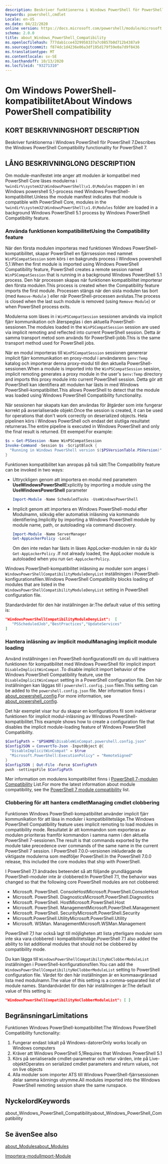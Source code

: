 ```yaml
---
description: Beskriver funktionerna i Windows PowerShell för PowerShell 7.
keywords: powershell,cmdlet
Locale: en-US
ms.date: 04/22/2020
online version: https://docs.microsoft.com/powershell/module/microsoft.powershell.core/about/about_windows_powershell_compatibility?view=powershell-7&WT.mc_id=ps-gethelp
schema: 2.0.0
title: about_Windows_PowerShell_Compatibility
ms.openlocfilehash: 777dab1cce4329958337a7c0857b0d712b4387a9
ms.sourcegitcommit: f874dc1d4236e06a3df195d179f59e0a7d9f8436
ms.translationtype: MT
ms.contentlocale: sv-SE
ms.lasthandoff: 10/13/2020
ms.locfileid: "93271310"
---
```

# <a name="about-windows-powershell-compatibility"></a><span data-ttu-id="0ab94-104">Om Windows PowerShell-kompatibilitet</span><span class="sxs-lookup"><span data-stu-id="0ab94-104">About Windows PowerShell compatibility</span></span>

## <a name="short-description"></a><span data-ttu-id="0ab94-105">KORT BESKRIVNING</span><span class="sxs-lookup"><span data-stu-id="0ab94-105">SHORT DESCRIPTION</span></span>

<span data-ttu-id="0ab94-106">Beskriver funktionerna i Windows PowerShell för PowerShell 7.</span><span class="sxs-lookup"><span data-stu-id="0ab94-106">Describes the Windows PowerShell Compatibility functionality for PowerShell 7.</span></span>

## <a name="long-description"></a><span data-ttu-id="0ab94-107">LÅNG BESKRIVNING</span><span class="sxs-lookup"><span data-stu-id="0ab94-107">LONG DESCRIPTION</span></span>

<span data-ttu-id="0ab94-108">Om module-manifestet inte anger att modulen är kompatibel med PowerShell Core läses modulerna i `%windir%\system32\WindowsPowerShell\v1.0\Modules` mappen in i en Windows powershell 5,1-process med Windows PowerShell-kompatibilitet.</span><span class="sxs-lookup"><span data-stu-id="0ab94-108">Unless the module manifest indicates that module is compatible with PowerShell Core, modules in the `%windir%\system32\WindowsPowerShell\v1.0\Modules` folder are loaded in a background Windows PowerShell 5.1 process by Windows PowerShell Compatibility feature.</span></span>

### <a name="using-the-compatibility-feature"></a><span data-ttu-id="0ab94-109">Använda funktionen kompatibilitet</span><span class="sxs-lookup"><span data-stu-id="0ab94-109">Using the Compatibility feature</span></span>

<span data-ttu-id="0ab94-110">När den första modulen importeras med funktionen Windows PowerShell-kompatibilitet, skapar PowerShell en fjärrsession med namnet `WinPSCompatSession` som körs i en bakgrunds process i Windows powershell 5,1.</span><span class="sxs-lookup"><span data-stu-id="0ab94-110">When the first module is imported using Windows PowerShell Compatibility feature, PowerShell creates a remote session named `WinPSCompatSession` that is running in a background Windows PowerShell 5.1 process.</span></span> <span data-ttu-id="0ab94-111">Den här processen skapas när funktionen kompatibilitet importerar den första modulen.</span><span class="sxs-lookup"><span data-stu-id="0ab94-111">This process is created when the Compatibility feature imports the first module.</span></span> <span data-ttu-id="0ab94-112">Processen stängs när den sista modulen tas bort (med `Remove-Module` ) eller när PowerShell-processen avslutas.</span><span class="sxs-lookup"><span data-stu-id="0ab94-112">The process is closed when the last such module is removed (using `Remove-Module`) or when PowerShell process exits.</span></span>

<span data-ttu-id="0ab94-113">Modulerna som läses in i `WinPSCompatSession` sessionen används via implicit fjärr kommunikation och återspeglas i den aktuella PowerShell-sessionen.</span><span class="sxs-lookup"><span data-stu-id="0ab94-113">The modules loaded in the `WinPSCompatSession` session are used via implicit remoting and reflected into current PowerShell session.</span></span> <span data-ttu-id="0ab94-114">Detta är samma transport metod som används för PowerShell-jobb.</span><span class="sxs-lookup"><span data-stu-id="0ab94-114">This is the same transport method used for PowerShell jobs.</span></span>

<span data-ttu-id="0ab94-115">När en modul importeras till `WinPSCompatSession` sessionen genererar implicit fjärr kommunikation en proxy-modul i användarens `$env:Temp` katalog och importerar denna proxy-modul till den aktuella PowerShell-sessionen.</span><span class="sxs-lookup"><span data-stu-id="0ab94-115">When a module is imported into the `WinPSCompatSession` session, implicit remoting generates a proxy module in the user's `$env:Temp` directory and imports this proxy module into current PowerShell session.</span></span> <span data-ttu-id="0ab94-116">Detta gör att PowerShell kan identifiera att modulen har lästs in med Windows PowerShell-kompatibilitet.</span><span class="sxs-lookup"><span data-stu-id="0ab94-116">This allows PowerShell to detect that the module was loaded using Windows PowerShell Compatibility functionality.</span></span>

<span data-ttu-id="0ab94-117">När sessionen har skapats kan den användas för åtgärder som inte fungerar korrekt på avserialiserade objekt.</span><span class="sxs-lookup"><span data-stu-id="0ab94-117">Once the session is created, it can be used for operations that don't work correctly on deserialized objects.</span></span> <span data-ttu-id="0ab94-118">Hela pipelinen körs i Windows PowerShell och endast det slutliga resultatet returneras.</span><span class="sxs-lookup"><span data-stu-id="0ab94-118">The entire pipeline is executed in Windows PowerShell and only the final result is returned.</span></span> <span data-ttu-id="0ab94-119">Ett exempel:</span><span class="sxs-lookup"><span data-stu-id="0ab94-119">For example:</span></span>

```powershell
$s = Get-PSSession -Name WinPSCompatSession
Invoke-Command -Session $s -ScriptBlock {
  "Running in Windows PowerShell version $($PSVersionTable.PSVersion)"
}
```

<span data-ttu-id="0ab94-120">Funktionen kompatibilitet kan anropas på två sätt:</span><span class="sxs-lookup"><span data-stu-id="0ab94-120">The Compatibility feature can be invoked in two ways:</span></span>

- <span data-ttu-id="0ab94-121">Uttryckligen genom att importera en modul med parametern **UseWindowsPowerShell**</span><span class="sxs-lookup"><span data-stu-id="0ab94-121">Explicitly by importing a module using the **UseWindowsPowerShell** parameter</span></span>

   ```powershell
   Import-Module -Name ScheduledTasks -UseWindowsPowerShell
   ```

- <span data-ttu-id="0ab94-122">Implicit genom att importera en Windows PowerShell-modul efter Modulnamn, sökväg eller automatisk inläsning via kommando identifiering.</span><span class="sxs-lookup"><span data-stu-id="0ab94-122">Implicitly by importing a Windows PowerShell module by module name, path, or autoloading via command discovery.</span></span>

   ```powershell
   Import-Module -Name ServerManager
   Get-AppLockerPolicy -Local
   ```

   <span data-ttu-id="0ab94-123">Om den inte redan har lästs in läses AppLocker-modulen in när du kör  `Get-AppLockerPolicy` .</span><span class="sxs-lookup"><span data-stu-id="0ab94-123">If not already loaded, the AppLocker module is autoloaded when you run  `Get-AppLockerPolicy`.</span></span>

<span data-ttu-id="0ab94-124">Windows PowerShell-kompatibilitet inläsning av moduler som anges i `WindowsPowerShellCompatibilityModuleDenyList` inställningen i PowerShell-konfigurationsfilen.</span><span class="sxs-lookup"><span data-stu-id="0ab94-124">Windows PowerShell Compatibility blocks loading of modules that are listed in the `WindowsPowerShellCompatibilityModuleDenyList` setting in PowerShell configuration file.</span></span>

<span data-ttu-id="0ab94-125">Standardvärdet för den här inställningen är:</span><span class="sxs-lookup"><span data-stu-id="0ab94-125">The default value of this setting is:</span></span>

```json
"WindowsPowerShellCompatibilityModuleDenyList":  [
   "PSScheduledJob","BestPractices","UpdateServices"
]
```

### <a name="managing-implicit-module-loading"></a><span data-ttu-id="0ab94-126">Hantera inläsning av implicit modul</span><span class="sxs-lookup"><span data-stu-id="0ab94-126">Managing implicit module loading</span></span>

<span data-ttu-id="0ab94-127">Använd inställningen i en PowerShell-konfigurationsfil om du vill inaktivera funktionen för kompatibilitet med Windows PowerShell för implicit import `DisableImplicitWinCompat` .</span><span class="sxs-lookup"><span data-stu-id="0ab94-127">To disable implicit import behavior of the Windows PowerShell Compatibility feature, use the `DisableImplicitWinCompat` setting in a PowerShell configuration file.</span></span> <span data-ttu-id="0ab94-128">Den här inställningen kan läggas till i `powershell.config.json` filen.</span><span class="sxs-lookup"><span data-stu-id="0ab94-128">This setting can be added to the `powershell.config.json` file.</span></span> <span data-ttu-id="0ab94-129">Mer information finns i [about_powershell_config](about_powershell_config.md).</span><span class="sxs-lookup"><span data-stu-id="0ab94-129">For more information, see [about_powershell_config](about_powershell_config.md).</span></span>

<span data-ttu-id="0ab94-130">Det här exemplet visar hur du skapar en konfigurations fil som inaktiverar funktionen för implicit modul-inläsning av Windows PowerShell-kompatibilitet.</span><span class="sxs-lookup"><span data-stu-id="0ab94-130">This example shows how to create a configuration file that disables the implicit module-loading feature of Windows PowerShell Compatibility.</span></span>

```powershell
$ConfigPath = "$PSHOME\DisableWinCompat.powershell.config.json"
$ConfigJSON = ConvertTo-Json -InputObject @{
  "DisableImplicitWinCompat" = $true
  "Microsoft.PowerShell:ExecutionPolicy" = "RemoteSigned"
}
$ConfigJSON | Out-File -Force $ConfigPath
pwsh -settingsFile $ConfigPath
```

<span data-ttu-id="0ab94-131">Mer information om modulens kompatibilitet finns i [PowerShell 7-modulen Compatibility](https://aka.ms/PSModuleCompat) List.</span><span class="sxs-lookup"><span data-stu-id="0ab94-131">For more the latest information about module compatibility, see the [PowerShell 7 module compatibility](https://aka.ms/PSModuleCompat) list.</span></span>

### <a name="managing-cmdlet-clobbering"></a><span data-ttu-id="0ab94-132">Clobbering för att hantera cmdlet</span><span class="sxs-lookup"><span data-stu-id="0ab94-132">Managing cmdlet clobbering</span></span>

<span data-ttu-id="0ab94-133">Funktionen Windows PowerShell-kompatibilitet använder implicit fjärr kommunikation för att läsa in moduler i kompatibilitetsläge.</span><span class="sxs-lookup"><span data-stu-id="0ab94-133">The Windows PowerShell Compatibility feature uses implicit remoting to load modules in compatibility mode.</span></span> <span data-ttu-id="0ab94-134">Resultatet är att kommandon som exporteras av modulen prioriteras framför kommandon i samma namn i den aktuella PowerShell 7-sessionen.</span><span class="sxs-lookup"><span data-stu-id="0ab94-134">The result is that commands exported by the module take precedence over commands of the same name in the current PowerShell 7 session.</span></span> <span data-ttu-id="0ab94-135">I PowerShell 7.0.0-versionen inkluderade de viktigaste modulerna som medföljer PowerShell.</span><span class="sxs-lookup"><span data-stu-id="0ab94-135">In the PowerShell 7.0.0 release, this included the core modules that ship with PowerShell.</span></span>

<span data-ttu-id="0ab94-136">I PowerShell 7,1 ändrades beteendet så att följande grundläggande PowerShell-moduler inte är clobbered:</span><span class="sxs-lookup"><span data-stu-id="0ab94-136">In PowerShell 7.1, the behavior was changed so that the following core PowerShell modules are not clobbered:</span></span>

- <span data-ttu-id="0ab94-137">Microsoft. PowerShell. ConsoleHost</span><span class="sxs-lookup"><span data-stu-id="0ab94-137">Microsoft.PowerShell.ConsoleHost</span></span>
- <span data-ttu-id="0ab94-138">Microsoft. PowerShell. Diagnostics</span><span class="sxs-lookup"><span data-stu-id="0ab94-138">Microsoft.PowerShell.Diagnostics</span></span>
- <span data-ttu-id="0ab94-139">Microsoft. PowerShell. Host</span><span class="sxs-lookup"><span data-stu-id="0ab94-139">Microsoft.PowerShell.Host</span></span>
- <span data-ttu-id="0ab94-140">Microsoft. PowerShell. Management</span><span class="sxs-lookup"><span data-stu-id="0ab94-140">Microsoft.PowerShell.Management</span></span>
- <span data-ttu-id="0ab94-141">Microsoft. PowerShell. Security</span><span class="sxs-lookup"><span data-stu-id="0ab94-141">Microsoft.PowerShell.Security</span></span>
- <span data-ttu-id="0ab94-142">Microsoft.PowerShell.Utility</span><span class="sxs-lookup"><span data-stu-id="0ab94-142">Microsoft.PowerShell.Utility</span></span>
- <span data-ttu-id="0ab94-143">Microsoft. WSMan. Management</span><span class="sxs-lookup"><span data-stu-id="0ab94-143">Microsoft.WSMan.Management</span></span>

<span data-ttu-id="0ab94-144">PowerShell 7,1 har också lagt till möjligheten att lista ytterligare moduler som inte ska vara clobbered i kompatibilitetsläge.</span><span class="sxs-lookup"><span data-stu-id="0ab94-144">PowerShell 7.1 also added the ability to list additional modules that should not be clobbered by compatibility mode.</span></span>

<span data-ttu-id="0ab94-145">Du kan lägga till `WindowsPowerShellCompatibilityNoClobberModuleList` inställningen i PowerShell-konfigurationsfilen.</span><span class="sxs-lookup"><span data-stu-id="0ab94-145">You can add the `WindowsPowerShellCompatibilityNoClobberModuleList` setting to PowerShell configuration file.</span></span> <span data-ttu-id="0ab94-146">Värdet för den här inställningen är en kommaavgränsad lista med modulnamn.</span><span class="sxs-lookup"><span data-stu-id="0ab94-146">The value of this setting is a comma-separated list of module names.</span></span> <span data-ttu-id="0ab94-147">Standardvärdet för den här inställningen är:</span><span class="sxs-lookup"><span data-stu-id="0ab94-147">The default value of this setting is:</span></span>

```json
"WindowsPowerShellCompatibilityNoClobberModuleList": [ ]
```

## <a name="limitations"></a><span data-ttu-id="0ab94-148">Begränsningar</span><span class="sxs-lookup"><span data-stu-id="0ab94-148">Limitations</span></span>

<span data-ttu-id="0ab94-149">Funktionen Windows PowerShell-kompatibilitet:</span><span class="sxs-lookup"><span data-stu-id="0ab94-149">The Windows PowerShell Compatibility functionality:</span></span>

1. <span data-ttu-id="0ab94-150">Fungerar endast lokalt på Windows-datorer</span><span class="sxs-lookup"><span data-stu-id="0ab94-150">Only works locally on Windows computers</span></span>
1. <span data-ttu-id="0ab94-151">Kräver att Windows PowerShell 5,1</span><span class="sxs-lookup"><span data-stu-id="0ab94-151">Requires that Windows PowerShell 5.1</span></span>
1. <span data-ttu-id="0ab94-152">Körs på serialiserade cmdlet-parametrar och retur värden, inte på Live-objekt</span><span class="sxs-lookup"><span data-stu-id="0ab94-152">Operates on serialized cmdlet parameters and return values, not on live objects</span></span>
1. <span data-ttu-id="0ab94-153">Alla moduler som importer ATS till Windows PowerShell-fjärrsessionen delar samma körnings utrymme.</span><span class="sxs-lookup"><span data-stu-id="0ab94-153">All modules imported into the Windows PowerShell remoting session share the same runspace.</span></span>

## <a name="keywords"></a><span data-ttu-id="0ab94-154">Nyckelord</span><span class="sxs-lookup"><span data-stu-id="0ab94-154">Keywords</span></span>

<span data-ttu-id="0ab94-155">about_Windows_PowerShell_Compatibility</span><span class="sxs-lookup"><span data-stu-id="0ab94-155">about_Windows_PowerShell_Compatibility</span></span>

## <a name="see-also"></a><span data-ttu-id="0ab94-156">Se även</span><span class="sxs-lookup"><span data-stu-id="0ab94-156">See also</span></span>

[<span data-ttu-id="0ab94-157">about_Modules</span><span class="sxs-lookup"><span data-stu-id="0ab94-157">about_Modules</span></span>](about_Modules.md)

[<span data-ttu-id="0ab94-158">Importera-modul</span><span class="sxs-lookup"><span data-stu-id="0ab94-158">Import-Module</span></span>](xref:Microsoft.PowerShell.Core.Import-Module)
